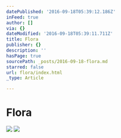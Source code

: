 ```yaml
---
datePublished: '2016-09-18T05:39:12.186Z'
inFeed: true
author: []
via: {}
dateModified: '2016-09-18T05:39:11.711Z'
title: Flora
publisher: {}
description: ''
hasPage: true
sourcePath: _posts/2016-09-18-flora.md
starred: false
url: flora/index.html
_type: Article

---
```

# Flora
![](https://the-grid-user-content.s3-us-west-2.amazonaws.com/45963d07-80cd-412a-a48e-a0e4cbfe9033.jpg)
![](https://the-grid-user-content.s3-us-west-2.amazonaws.com/bed13935-7832-42d9-850c-602aff25da01.jpg)